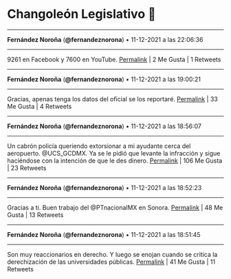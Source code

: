 # Changoleón Legislativo 🙈
*****
**Fernández Noroña** (**@fernandeznorona**) • 11-12-2021 a las 22:06:36
*****
9261 en Facebook y 7600 en YouTube.
[Permalink](https://twitter.com/fernandeznorona/status/1469911545601744898) | 2 Me Gusta | 1 Retweets
*****
**Fernández Noroña** (**@fernandeznorona**) • 11-12-2021 a las 19:00:21
*****
Gracias, apenas tenga los datos del oficial se los reportaré.
[Permalink](https://twitter.com/fernandeznorona/status/1469864672954355713) | 33 Me Gusta | 4 Retweets
*****
**Fernández Noroña** (**@fernandeznorona**) • 11-12-2021 a las 18:56:07
*****
Un cabrón policía queriendo extorsionar a mi ayudante cerca del aeropuerto. @UCS_GCDMX. Ya se le pidió que levante la infracción y sigue haciéndose con la intención de que le des dinero.
[Permalink](https://twitter.com/fernandeznorona/status/1469863606338695169) | 106 Me Gusta | 23 Retweets
*****
**Fernández Noroña** (**@fernandeznorona**) • 11-12-2021 a las 18:52:23
*****
Gracias a ti. Buen trabajo del @PTnacionalMX en Sonora.
[Permalink](https://twitter.com/fernandeznorona/status/1469862667502428170) | 48 Me Gusta | 13 Retweets
*****
**Fernández Noroña** (**@fernandeznorona**) • 11-12-2021 a las 18:51:45
*****
Son muy reaccionarios en derecho. Y luego se enojan cuando se critica la derechización de las universidades públicas.
[Permalink](https://twitter.com/fernandeznorona/status/1469862507498164224) | 41 Me Gusta | 11 Retweets